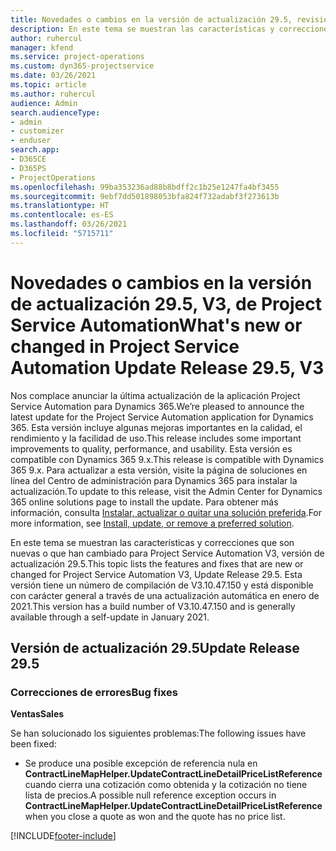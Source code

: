 ```yaml
---
title: Novedades o cambios en la versión de actualización 29.5, revisión V3, de Project Service Automation
description: En este tema se muestran las características y correcciones disponibles en Project Service Automation, versión de actualización 29.5, revisión V3.
author: ruhercul
manager: kfend
ms.service: project-operations
ms.custom: dyn365-projectservice
ms.date: 03/26/2021
ms.topic: article
ms.author: ruhercul
audience: Admin
search.audienceType:
- admin
- customizer
- enduser
search.app:
- D365CE
- D365PS
- ProjectOperations
ms.openlocfilehash: 99ba353236ad88b8bdff2c1b25e1247fa4bf3455
ms.sourcegitcommit: 9ebf7dd501898053bfa824f732adabf3f273613b
ms.translationtype: HT
ms.contentlocale: es-ES
ms.lasthandoff: 03/26/2021
ms.locfileid: "5715711"
---
```

# <a name="whats-new-or-changed-in-project-service-automation-update-release-295-v3"></a><span data-ttu-id="abb3e-103">Novedades o cambios en la versión de actualización 29.5, V3, de Project Service Automation</span><span class="sxs-lookup"><span data-stu-id="abb3e-103">What's new or changed in Project Service Automation Update Release 29.5, V3</span></span>

<span data-ttu-id="abb3e-104">Nos complace anunciar la última actualización de la aplicación Project Service Automation para Dynamics 365.</span><span class="sxs-lookup"><span data-stu-id="abb3e-104">We’re pleased to announce the latest update for the Project Service Automation application for Dynamics 365.</span></span> <span data-ttu-id="abb3e-105">Esta versión incluye algunas mejoras importantes en la calidad, el rendimiento y la facilidad de uso.</span><span class="sxs-lookup"><span data-stu-id="abb3e-105">This release includes some important improvements to quality, performance, and usability.</span></span> <span data-ttu-id="abb3e-106">Esta versión es compatible con Dynamics 365 9.x.</span><span class="sxs-lookup"><span data-stu-id="abb3e-106">This release is compatible with Dynamics 365 9.x.</span></span> <span data-ttu-id="abb3e-107">Para actualizar a esta versión, visite la página de soluciones en línea del Centro de administración para Dynamics 365 para instalar la actualización.</span><span class="sxs-lookup"><span data-stu-id="abb3e-107">To update to this release, visit the Admin Center for Dynamics 365 online solutions page to install the update.</span></span> <span data-ttu-id="abb3e-108">Para obtener más información, consulta [Instalar, actualizar o quitar una solución preferida](https://docs.microsoft.com/power-platform/admin/install-remove-preferred-solution).</span><span class="sxs-lookup"><span data-stu-id="abb3e-108">For more information, see [Install, update, or remove a preferred solution](https://docs.microsoft.com/power-platform/admin/install-remove-preferred-solution).</span></span>

<span data-ttu-id="abb3e-109">En este tema se muestran las características y correcciones que son nuevas o que han cambiado para Project Service Automation V3, versión de actualización 29.5.</span><span class="sxs-lookup"><span data-stu-id="abb3e-109">This topic lists the features and fixes that are new or changed for Project Service Automation V3, Update Release 29.5.</span></span> <span data-ttu-id="abb3e-110">Esta versión tiene un número de compilación de V3.10.47.150 y está disponible con carácter general a través de una actualización automática en enero de 2021.</span><span class="sxs-lookup"><span data-stu-id="abb3e-110">This version has a build number of V3.10.47.150 and is generally available through a self-update in January 2021.</span></span>

## <a name="update-release-295"></a><span data-ttu-id="abb3e-111">Versión de actualización 29.5</span><span class="sxs-lookup"><span data-stu-id="abb3e-111">Update Release 29.5</span></span>

### <a name="bug-fixes"></a><span data-ttu-id="abb3e-112">Correcciones de errores</span><span class="sxs-lookup"><span data-stu-id="abb3e-112">Bug fixes</span></span>


<span data-ttu-id="abb3e-113">**Ventas**</span><span class="sxs-lookup"><span data-stu-id="abb3e-113">**Sales**</span></span>

<span data-ttu-id="abb3e-114">Se han solucionado los siguientes problemas:</span><span class="sxs-lookup"><span data-stu-id="abb3e-114">The following issues have been fixed:</span></span>

- <span data-ttu-id="abb3e-115">Se produce una posible excepción de referencia nula en **ContractLineMapHelper.UpdateContractLineDetailPriceListReference** cuando cierra una cotización como obtenida y la cotización no tiene lista de precios.</span><span class="sxs-lookup"><span data-stu-id="abb3e-115">A possible null reference exception occurs in **ContractLineMapHelper.UpdateContractLineDetailPriceListReference** when you close a quote as won and the quote has no price list.</span></span>


[!INCLUDE[footer-include](../includes/footer-banner.md)]
